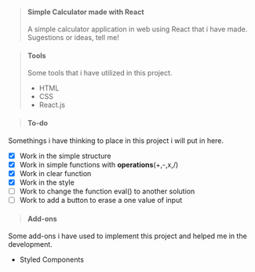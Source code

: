 > #### Simple Calculator made with **React**
>
> A simple calculator application in web using React that i have made.
> Sugestions or ideas, tell me!

> #### Tools
>
> Some tools that i have utilized in this project.
>
> - HTML
> - CSS
> - React.js

> #### To-do

Somethings i have thinking to place in this project i will put in here.

- [x] Work in the simple structure
- [x] Work in simple functions with **operations**(+,-,x,/)
- [x] Work in clear function
- [x] Work in the style
- [ ] Work to change the function eval() to another solution
- [ ] Work to add a button to erase a one value of input

> #### Add-ons

Some add-ons i have used to implement this project and helped me in the development.

- Styled Components
